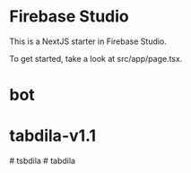 # Firebase Studio

This is a NextJS starter in Firebase Studio.

To get started, take a look at src/app/page.tsx.
# bot
# tabdila-v1.1
#   t s b d i l a  
 #   t a b d i l a  
 